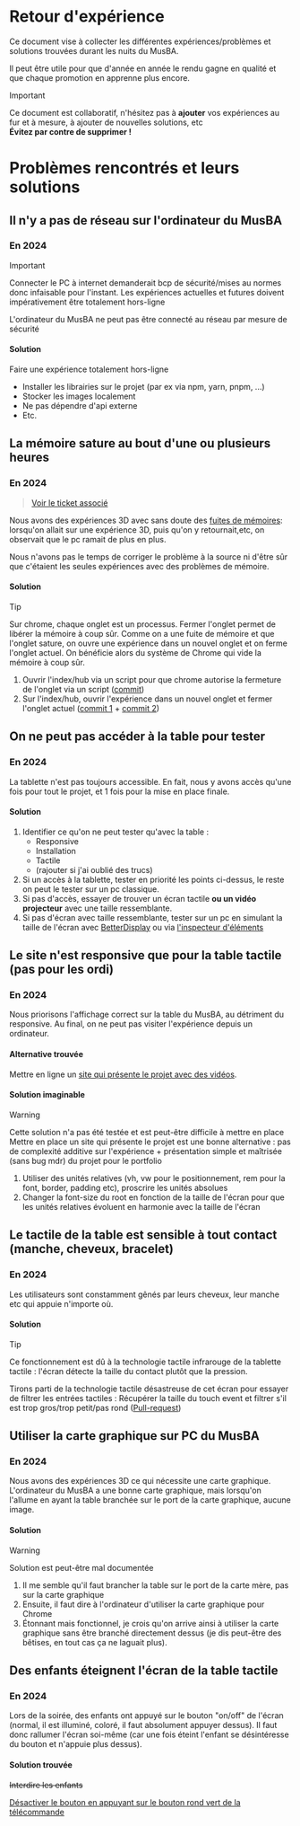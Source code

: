 # Retour d'expérience

Ce document vise à collecter les différentes expériences/problèmes et solutions trouvées durant les nuits du MusBA.

Il peut être utile pour que d'année en année le rendu gagne en qualité et que chaque promotion en apprenne plus encore.

> [!IMPORTANT]
> Ce document est collaboratif, n'hésitez pas à **ajouter** vos expériences au fur et à mesure, à ajouter de nouvelles solutions, etc  
> **Évitez par contre de supprimer !**

# Problèmes rencontrés et leurs solutions
## Il n'y a pas de réseau sur l'ordinateur du MusBA
### En 2024
> [!IMPORTANT]
> Connecter le PC à internet demanderait bcp de sécurité/mises au normes donc infaisable pour l'instant.
> Les expériences actuelles et futures doivent impérativement être totalement hors-ligne

L'ordinateur du MusBA ne peut pas être connecté au réseau par mesure de sécurité

#### Solution
Faire une expérience totalement hors-ligne
- Installer les librairies sur le projet (par ex via npm, yarn, pnpm, ...)
- Stocker les images localement
- Ne pas dépendre d'api externe
- Etc.

## La mémoire sature au bout d'une ou plusieurs heures
### En 2024
> [Voir le ticket associé](https://github.com/nuit-musee-musba/experience-2024/issues/177)

Nous avons des expériences 3D avec sans doute des [fuites de mémoires](https://fr.wikipedia.org/wiki/Fuite_de_m%C3%A9moire): lorsqu'on allait sur une expérience 3D, puis qu'on y retournait,etc, on observait que le pc ramait de plus en plus.

Nous n'avons pas le temps de corriger le problème à la source ni d'être sûr que c'étaient les seules expériences avec des problèmes de mémoire.

#### Solution
> [!TIP]
> Sur chrome, chaque onglet est un processus. Fermer l'onglet permet de libérer la mémoire à coup sûr. Comme on a une fuite de mémoire et que l'onglet sature, on ouvre une expérience dans un nouvel onglet et on ferme l'onglet actuel. On bénéficie alors du système de Chrome qui vide la mémoire à coup sûr.

1. Ouvrir l'index/hub via un script pour que chrome autorise la fermeture de l'onglet via un script ([commit](https://github.com/nuit-musee-musba/experience-2024/pull/178/commits/2a555c4562b2564bd4f27578efa16685a5cb46cc))
2. Sur l'index/hub, ouvrir l'expérience dans un nouvel onglet et fermer l'onglet actuel ([commit 1](https://github.com/nuit-musee-musba/experience-2024/pull/178/commits/54fc342e67d6ce4927c189028ae294faba437c11) + [commit 2](https://github.com/nuit-musee-musba/experience-2024/pull/178/commits/1b2993b3b76f32aa0ac91f09b0b024f88f230736))


## On ne peut pas accéder à la table pour tester
### En 2024
La tablette n'est pas toujours accessible. En fait, nous y avons accès qu'une fois pour tout le projet, et 1 fois pour la mise en place finale.

#### Solution
1. Identifier ce qu'on ne peut tester qu'avec la table :
   - Responsive
   - Installation
   - Tactile
   - (rajouter si j'ai oublié des trucs)
2. Si un accès à la tablette, tester en priorité les points ci-dessus, le reste on peut le tester sur un pc classique.
3. Si pas d'accès, essayer de trouver un écran tactile **ou un vidéo projecteur** avec une taille ressemblante.
4. Si pas d'écran avec taille ressemblante, tester sur un pc en simulant la taille de l'écran avec [BetterDisplay](https://github.com/waydabber/BetterDisplay) ou via [l'inspecteur d'éléments](https://drive.google.com/file/d/13nn7Nf9MTph6T_OHQdIMjQydiNKbts94/view) 

## Le site n'est responsive que pour la table tactile (pas pour les ordi)
### En 2024

Nous priorisons l'affichage correct sur la table du MusBA, au détriment du responsive. Au final, on ne peut pas visiter l'expérience depuis un ordinateur. 

#### Alternative trouvée
Mettre en ligne un [site qui présente le projet avec des vidéos](https://nuit-du-musba-2024.netlify.app/).

#### Solution imaginable
> [!WARNING]
> Cette solution n'a pas été testée et est peut-être difficile à mettre en place
> Mettre en place un site qui présente le projet est une bonne alternative : pas de complexité additive sur l'expérience + présentation simple et maîtrisée (sans bug mdr) du projet pour le portfolio 
1. Utiliser des unités relatives (vh, vw pour le positionnement, rem pour la font, border, padding etc), proscrire les unités absolues
2. Changer la font-size du root en fonction de la taille de l'écran pour que les unités relatives évoluent en harmonie avec la taille de l'écran

## Le tactile de la table est sensible à tout contact (manche, cheveux, bracelet)
### En 2024
Les utilisateurs sont constamment gênés par leurs cheveux, leur manche etc qui appuie n'importe où.

#### Solution
> [!TIP]
> Ce fonctionnement est dû à la technologie tactile infrarouge de la tablette tactile : l'écran détecte la taille du contact plutôt que la pression. 

Tirons parti de la technologie tactile désastreuse de cet écran pour essayer de filtrer les entrées tactiles :
Récupérer la taille du touch event et filtrer s'il est trop gros/trop petit/pas rond ([Pull-request](https://github.com/nuit-musee-musba/experience-2024/issues/179#issue-2313725906))

## Utiliser la carte graphique sur PC du MusBA
### En 2024
Nous avons des expériences 3D ce qui nécessite une carte graphique.
L'ordinateur du MusBA a une bonne carte graphique, mais lorsqu'on l'allume en ayant la table branchée sur le port de la carte graphique, aucune image.

#### Solution
> [!WARNING]
> Solution est peut-être mal documentée

1. Il me semble qu'il faut brancher la table sur le port de la carte mère, pas sur la carte graphique
2. Ensuite, il faut dire à l'ordinateur d'utiliser la carte graphique pour Chrome
3. Étonnant mais fonctionnel, je crois qu'on arrive ainsi à utiliser la carte graphique sans être branché directement dessus (je dis peut-être des bêtises, en tout cas ça ne laguait plus).

## Des enfants éteignent l'écran de la table tactile
### En 2024
Lors de la soirée, des enfants ont appuyé sur le bouton "on/off" de l'écran (normal, il est illuminé, coloré, il faut absolument appuyer dessus).
Il faut donc rallumer l'écran soi-même (car une fois éteint l'enfant se désintéresse du bouton et n'appuie plus dessus).

#### Solution trouvée
~~Interdire les enfants~~

[Désactiver le bouton en appuyant sur le bouton rond vert de la télécommande](https://github.com/nuit-musee-musba/experience-2024/issues/181#issuecomment-2245288527) 
